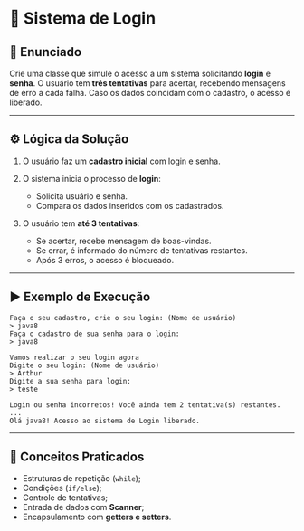 # 🔐 Sistema de Login

## 📌 Enunciado

Crie uma classe que simule o acesso a um sistema solicitando **login** e **senha**.
O usuário tem **três tentativas** para acertar, recebendo mensagens de erro a cada falha.
Caso os dados coincidam com o cadastro, o acesso é liberado.

---

## ⚙️ Lógica da Solução

1. O usuário faz um **cadastro inicial** com login e senha.
2. O sistema inicia o processo de **login**:

   * Solicita usuário e senha.
   * Compara os dados inseridos com os cadastrados.
3. O usuário tem **até 3 tentativas**:

   * Se acertar, recebe mensagem de boas-vindas.
   * Se errar, é informado do número de tentativas restantes.
   * Após 3 erros, o acesso é bloqueado.

---

## ▶️ Exemplo de Execução

```
Faça o seu cadastro, crie o seu login: (Nome de usuário)
> java8
Faça o cadastro de sua senha para o login:
> java8

Vamos realizar o seu login agora
Digite o seu login: (Nome de usuário)
> Arthur
Digite a sua senha para login:
> teste

Login ou senha incorretos! Você ainda tem 2 tentativa(s) restantes.
...
Olá java8! Acesso ao sistema de Login liberado.
```

---

## 🚀 Conceitos Praticados

* Estruturas de repetição (`while`);
* Condições (`if/else`);
* Controle de tentativas;
* Entrada de dados com **Scanner**;
* Encapsulamento com **getters e setters**.
